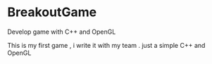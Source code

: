 # BreakoutGame
Develop game with C++ and OpenGL

This is my first game , i write it with my team . just a simple C++ and OpenGL
